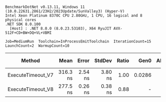 ```

BenchmarkDotNet v0.13.11, Windows 11 (10.0.22631.2861/23H2/2023Update/SunValley3) (Hyper-V)
Intel Xeon Platinum 8370C CPU 2.80GHz, 1 CPU, 16 logical and 8 physical cores
.NET SDK 8.0.100
  [Host] : .NET 8.0.0 (8.0.23.53103), X64 RyuJIT AVX-512F+CD+BW+DQ+VL+VBMI

Job=MediumRun  Toolchain=InProcessEmitToolchain  IterationCount=15  
LaunchCount=2  WarmupCount=10  

```
| Method            | Mean     | Error   | StdDev  | Ratio | Gen0   | Allocated | Alloc Ratio |
|------------------ |---------:|--------:|--------:|------:|-------:|----------:|------------:|
| ExecuteTimeout_V7 | 316.3 ns | 2.54 ns | 3.80 ns |  1.00 | 0.0286 |     728 B |        1.00 |
| ExecuteTimeout_V8 | 277.5 ns | 0.26 ns | 0.38 ns |  0.88 |      - |         - |        0.00 |
